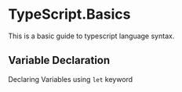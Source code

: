 # TypeScript.Basics
This is a basic guide to typescript language syntax.

## **Variable Declaration**

Declaring Variables using ```let``` keyword

